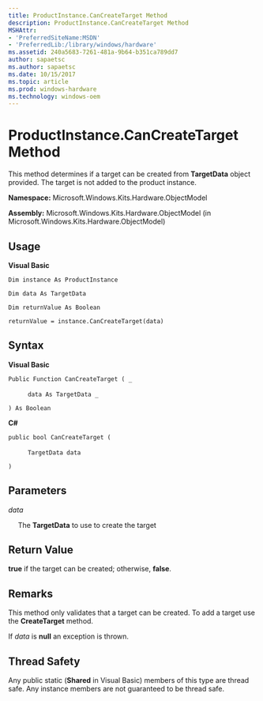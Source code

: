 ```yaml
---
title: ProductInstance.CanCreateTarget Method
description: ProductInstance.CanCreateTarget Method
MSHAttr:
- 'PreferredSiteName:MSDN'
- 'PreferredLib:/library/windows/hardware'
ms.assetid: 240a5683-7261-481a-9b64-b351ca789dd7
author: sapaetsc
ms.author: sapaetsc
ms.date: 10/15/2017
ms.topic: article
ms.prod: windows-hardware
ms.technology: windows-oem
---
```


# ProductInstance.CanCreateTarget Method


This method determines if a target can be created from **TargetData** object provided. The target is not added to the product instance.

**Namespace:** Microsoft.Windows.Kits.Hardware.ObjectModel

**Assembly:** Microsoft.Windows.Kits.Hardware.ObjectModel (in Microsoft.Windows.Kits.Hardware.ObjectModel)

## <span id="Usage"></span><span id="usage"></span><span id="USAGE"></span>Usage


**Visual Basic**

`Dim instance As ProductInstance`

`Dim data As TargetData`

`Dim returnValue As Boolean`

`returnValue = instance.CanCreateTarget(data)`

## <span id="Syntax"></span><span id="syntax"></span><span id="SYNTAX"></span>Syntax


**Visual Basic**

`Public Function CanCreateTarget ( _`

          `data As TargetData _`

`) As Boolean`

**C#**

`public bool CanCreateTarget (`

          `TargetData data`

`)`

## <span id="Parameters"></span><span id="parameters"></span><span id="PARAMETERS"></span>Parameters


*data*

     The **TargetData** to use to create the target

## <span id="Return_Value"></span><span id="return_value"></span><span id="RETURN_VALUE"></span>Return Value


**true** if the target can be created; otherwise, **false**.

## <span id="Remarks"></span><span id="remarks"></span><span id="REMARKS"></span>Remarks


This method only validates that a target can be created. To add a target use the **CreateTarget** method.

If *data* is **null** an exception is thrown.

## <span id="Thread_Safety"></span><span id="thread_safety"></span><span id="THREAD_SAFETY"></span>Thread Safety


Any public static (**Shared** in Visual Basic) members of this type are thread safe. Any instance members are not guaranteed to be thread safe.

 

 






